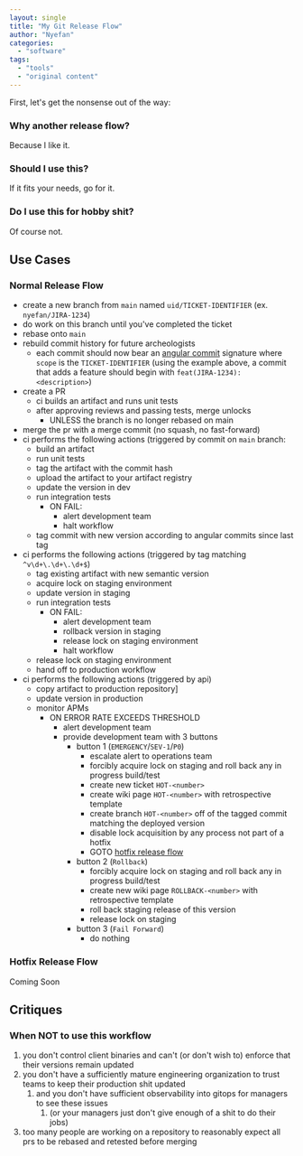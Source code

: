 ```yaml
---
layout: single
title: "My Git Release Flow"
author: "Nyefan"
categories:
  - "software"
tags:
  - "tools"
  - "original content"
---
```

First, let's get the nonsense out of the way:  

### Why another release flow?
Because I like it.
### Should I use this?
If it fits your needs, go for it.
### Do I use this for hobby shit?
Of course not.

## Use Cases
### Normal Release Flow
- create a new branch from `main` named `uid/TICKET-IDENTIFIER` (ex. `nyefan/JIRA-1234`)
- do work on this branch until you've completed the ticket
- rebase onto `main`
- rebuild commit history for future archeologists
   - each commit should now bear an [angular commit](https://gist.github.com/brianclements/841ea7bffdb01346392c) signature where `scope` is the `TICKET-IDENTIFIER` (using the example above, a commit that adds a feature should begin with `feat(JIRA-1234): <description>`)
- create a PR
   - ci builds an artifact and runs unit tests
   - after approving reviews and passing tests, merge unlocks
      - UNLESS the branch is no longer rebased on main
- merge the pr with a merge commit (no squash, no fast-forward)
- ci performs the following actions (triggered by commit on `main` branch:
   - build an artifact
   - run unit tests
   - tag the artifact with the commit hash
   - upload the artifact to your artifact registry
   - update the version in dev
   - run integration tests
      - ON FAIL: 
         - alert development team 
         - halt workflow
   - tag commit with new version according to angular commits since last tag
- ci performs the following actions (triggered by tag matching `^v\d+\.\d+\.\d+$`)
   - tag existing artifact with new semantic version
   - acquire lock on staging environment
   - update version in staging
   - run integration tests
      - ON FAIL:
         - alert development team
         - rollback version in staging
         - release lock on staging environment
         - halt workflow
   - release lock on staging environment
   - hand off to production workflow
- ci performs the following actions (triggered by api)
   - copy artifact to production repository]
   - update version in production
   - monitor APMs
      - ON ERROR RATE EXCEEDS THRESHOLD
         - alert development team
         - provide development team with 3 buttons
            - button 1 (`EMERGENCY`/`SEV-1`/`P0`)
               - escalate alert to operations team
               - forcibly acquire lock on staging and roll back any in progress build/test
               - create new ticket `HOT-<number>`
               - create wiki page `HOT-<number>` with retrospective template
               - create branch `HOT-<number>` off of the tagged commit matching the deployed version
               - disable lock acquisition by any process not part of a hotfix
               - GOTO [hotfix release flow](#hotfix-release-flow)
            - button 2 (`Rollback`)
               - forcibly acquire lock on staging and roll back any in progress build/test
               - create new wiki page `ROLLBACK-<number>` with retrospective template
               - roll back staging release of this version
               - release lock on staging
            - button 3 (`Fail Forward`)
               - do nothing

### Hotfix Release Flow
Coming Soon

## Critiques
### When NOT to use this workflow
1. you don't control client binaries and can't (or don't wish to) enforce that their versions remain updated
2. you don't have a sufficiently mature engineering organization to trust teams to keep their production shit updated
   1. and you don't have sufficient observability into gitops for managers to see these issues
      1. (or your managers just don't give enough of a shit to do their jobs)
3. too many people are working on a repository to reasonably expect all prs to be rebased and retested before merging